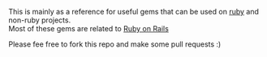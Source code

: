 This is mainly as a reference for useful gems that can be used on [ruby](http://www.ruby-lang.org) and non-ruby projects.  
Most of these gems are related to [Ruby on Rails](http://rubyonrails.org)

Please fee free to fork this repo and make some pull requests :)